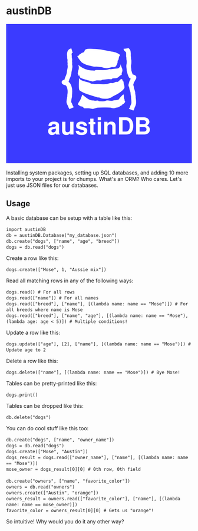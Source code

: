 # austinDB
![image](https://raw.githubusercontent.com/austinkilduff/austinDB/main/austinDB.png)

Installing system packages, setting up SQL databases, and adding 10 more imports to your project is for chumps. What's an ORM? Who cares. Let's just use JSON files for our databases.


## Usage

A basic database can be setup with a table like this:

    import austinDB
    db = austinDB.Database("my_database.json")
    db.create("dogs", ["name", "age", "breed"])
    dogs = db.read("dogs")

Create a row like this:

    dogs.create(["Mose", 1, "Aussie mix"])

Read all matching rows in any of the following ways:

    dogs.read() # For all rows
    dogs.read(["name"]) # For all names
    dogs.read(["breed"], ["name"], [(lambda name: name == "Mose")]) # For all breeds where name is Mose
    dogs.read(["breed"], ["name", "age"], [(lambda name: name == "Mose"), (lambda age: age < 5)]) # Multiple conditions!

Update a row like this:

    dogs.update(["age"], [2], ["name"], [(lambda name: name == "Mose")]) # Update age to 2

Delete a row like this:

    dogs.delete(["name"], [(lambda name: name == "Mose")]) # Bye Mose!

Tables can be pretty-printed like this:

    dogs.print()

Tables can be dropped like this:

    db.delete("dogs")

You can do cool stuff like this too:

    db.create("dogs", ["name", "owner_name"])
    dogs = db.read("dogs")
    dogs.create(["Mose", "Austin"])
    dogs_result = dogs.read(["owner_name"], ["name"], [(lambda name: name == "Mose")])
    mose_owner = dogs_result[0][0] # 0th row, 0th field

    db.create("owners", ["name", "favorite_color"])
    owners = db.read("owners")
    owners.create(["Austin", "orange"])
    owners_result = owners.read(["favorite_color"], ["name"], [(lambda name: name == mose_owner)])
    favorite_color = owners_result[0][0] # Gets us "orange"!

So intuitive! Why would you do it any other way?
